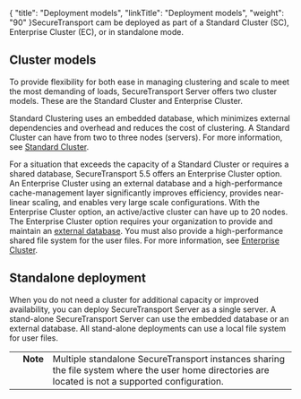 {
    "title": "Deployment models",
    "linkTitle": "Deployment models",
    "weight": "90"
}SecureTransport cam be deployed as part of a Standard Cluster (SC), Enterprise Cluster (EC), or in standalone mode.

## <span id="Clusteri"></span>Cluster models

To provide flexibility for both ease in managing clustering and scale to meet the most demanding of loads, SecureTransport Server offers two cluster models. These are the Standard Cluster and Enterprise Cluster.

Standard Clustering uses an embedded database, which minimizes external dependencies and overhead and reduces the cost of clustering. A Standard Cluster can have from two to three nodes (servers). For more information, see [Standard Cluster](../../c_st_standardclustering).

For a situation that exceeds the capacity of a Standard Cluster or requires a shared database, SecureTransport 5.5 offers an Enterprise Cluster option. An Enterprise Cluster using an external database and a high-performance cache-management layer significantly improves efficiency, provides near-linear scaling, and enables very large scale configurations. With the Enterprise Cluster option, an active/active cluster can have up to 20 nodes. The Enterprise Cluster option requires your organization to provide and maintain an [external database](../r_st_axway_and_third-party_software_support). You must also provide a high-performance shared file system for the user files. For more information, see [Enterprise Cluster](../../c_st_largeenterpriseclustering).

## Standalone deployment

When you do not need a cluster for additional capacity or improved availability, you can deploy SecureTransport Server as a single server. A stand-alone SecureTransport Server can use the embedded database or an external database. All stand-alone deployments can use a local file system for user files.

<table cellpadding="0" cellspacing="0">
   <col/>
   <col/>
   <col/>
      <tr>
         <td valign="top">         </td>
         <td valign="top"><span><b>Note</b></span>
         </td>
         <td data-mc-autonum="&lt;b&gt;Note&lt;/b&gt;" valign="top">Multiple standalone SecureTransport  instances sharing the file system where the user home directories are located is not a supported configuration.         </td>
      </tr>
</table>
